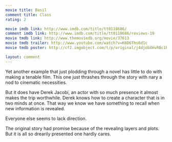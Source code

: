 ```yaml
---
movie title: Basil
comment title: Class
rating: 2

movie imdb link: http://www.imdb.com/title/tt0118686/
comment imdb link: http://www.imdb.com/title/tt0118686/reviews-19
movie tmdb link: http://www.themoviedb.org/movie/37613
movie tmdb trailer: http://www.youtube.com/watch?v=K6D6Ths6d1c
movie tmdb poster: http://cf2.imgobject.com/t/p/original/j4djobXHvRBc1hKb78YxFXldrTT.jpg

layout: comment
---
```


Yet another example that just plodding through a novel has little to do with making a tenable film. This one just thrashes through the story with nary a nod to cinematic necessities. 

But it does have Derek Jacobi, an actor with so much presence it almost makes the trip worthwhile. Derek knows how to create a character that is in two minds at once. That way we know we have something to recall when new information is revealed.

Everyone else seems to lack direction.

The original story had promise because of the revealing layers and plots. But it is all so drearily presented one hardly cares.